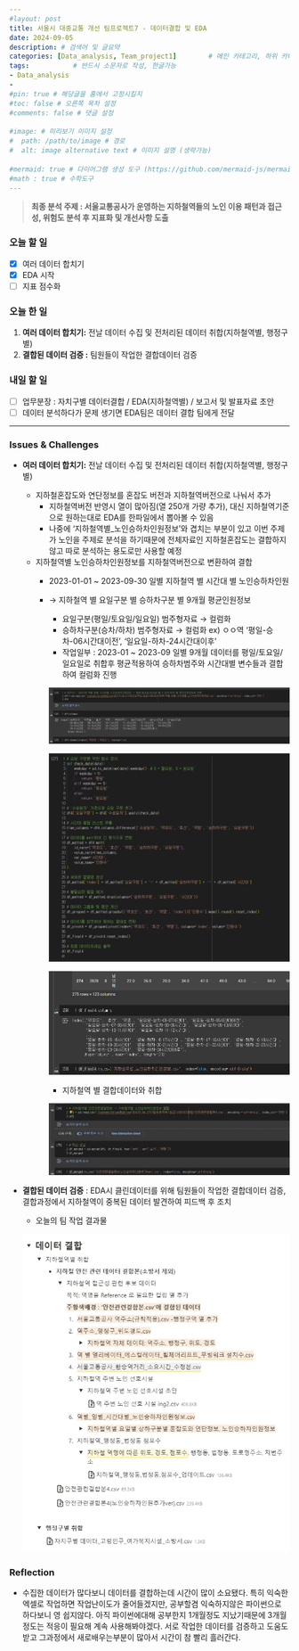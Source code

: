 ```yaml
---
#layout: post
title: 서울시 대중교통 개선 팀프로젝트7 - 데이터결합 및 EDA
date: 2024-09-05
description: # 검색어 및 글요약
categories: [Data_analysis, Team_project1]        # 메인 카테고리, 하위 카테고리(생략가능)
tags:           # 반드시 소문자로 작성, 한글가능
- Data_analysis
- 
#pin: true # 해당글을 홈에서 고정시킬지
#toc: false # 오른쪽 목차 설정
#comments: false # 댓글 설정

#image: # 미리보기 이미지 설정
#  path: /path/to/image # 경로
#  alt: image alternative text # 이미지 설명 (생략가능)

#mermaid: true # 다이어그램 생성 도구 (https://github.com/mermaid-js/mermaid)
#math : true # 수학도구
---
```

> **최종 분석 주제 : 서울교통공사가 운영하는 지하철역들의 노인 이용 패턴과 접근성, 위험도 분석 후 지표화 및 개선사항 도출**

### 오늘 할 일

- [x]  여러 데이터 합치기
- [x]  EDA 시작
- [ ]  지표 점수화

### 오늘 한 일

1. **여러 데이터 합치기:** 전날 데이터 수집 및 전처리된 데이터 취합(지하철역별, 행정구별)
2. **결합된 데이터 검증 :** 팀원들이 작업한 결합데이터 검증

### 내일 할 일

- [ ]  업무분장 : 자치구별 데이터결합 / EDA(지하철역별) / 보고서 및 발표자료 초안
- [ ]  데이터 분석하다가 문제 생기면 EDA팀은 데이터 결합 팀에게 전달

---

### Issues & Challenges

- **여러 데이터 합치기:** 전날 데이터 수집 및 전처리된 데이터 취합(지하철역별, 행정구별)
    - 지하철혼잡도와 연단정보를 혼잡도 버전과 지하철역버전으로 나눠서 추가
        - 지하철역버전 반영시 열이 많아짐(열 250개 가량 추가), 대신 지하철역기준으로 원하는대로 EDA를 한파일에서 뽑아볼 수 있음
        - 나중에 ‘지하철역별_노인승하차인원정보’와 겹치는 부분이 있고 이번 주제가 노인을 주제로 분석을 하기때문에 전체자료인 지하철혼잡도는 결합하지않고 따로 분석하는 용도로만 사용할 예정
    - 지하철역별 노인승하차인원정보를 지하철역버전으로 변환하여 결합
        - 2023-01-01 ~ 2023-09-30 일별 지하철역 별 시간대 별 노인승하차인원
        - → 지하철역 별 요일구분 별 승하차구분 별 9개월 평균인원정보
            - 요일구분(평일/토요일/일요일) 범주형자료 → 컬럼화
            - 승하차구분(승차/하차) 범주형자료 → 컬럼화 
            ex) ㅇㅇ역 ‘평일-승차-06시간대이전’, ‘일요일-하차-24시간대이후’
            - 작업일부 : 2023-01 ~ 2023-09 일별 9개월 데이터를 평일/토요일/일요일로 취합후 평균적용하여 승하차범주와 시간대별 변수들과 결합하여 컬럼화 진행
            
            ![데이터결합1](/assets/img/team_project1/1-7/1.png)
            
            ![데이터결합2-일별을 평일/토요일/일요일 취합후 평균적용](/assets/img/team_project1/1-7/2.png)
            
            ![데이터변환후 컬럼명(120개 증가)](/assets/img/team_project1/1-7/3.png)
            
            - 지하철역 별 결합데이터와 취합
            
            ![지하철역별 결합된데이터에 추가](/assets/img/team_project1/1-7/4.png)
            
- **결합된 데이터 검증** : EDA시 클린데이터를 위해 팀원들이 작업한 결합데이터 검증, 결합과정에서 지하철역이 중복된 데이터 발견하여 피드백 후 조치
    - 오늘의 팀 작업 결과물
    
    ![오늘의 팀 결과물](/assets/img/team_project1/1-7/5.png)
    

### Reflection

- 수집한 데이터가 많다보니 데이터를 결합하는데 시간이 많이 소요됐다. 특히 익숙한 엑셀로 작업하면 작업난이도가 줄어들겠지만, 공부할겸 익숙하지않은 파이썬으로 하다보니 영 쉽지않다. 아직 파이썬에대해 공부한지 1개월정도 지났기때문에 3개월정도는 적응이 필요해 계속 사용해봐야겠다. 서로 작업한 데이터를 검증하고 도움도받고 그과정에서 새로배우는부분이 많아서 시간이 참 빨리 흘러간다.